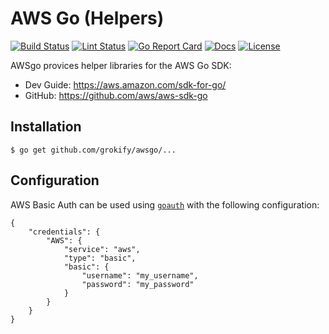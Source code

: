 # AWS Go (Helpers)

[![Build Status][build-status-svg]][build-status-url]
[![Lint Status][lint-status-svg]][lint-status-url]
[![Go Report Card][goreport-svg]][goreport-url]
[![Docs][docs-godoc-svg]][docs-godoc-url]
[![License][license-svg]][license-url]

AWSgo provices helper libraries for the AWS Go SDK:

* Dev Guide: https://aws.amazon.com/sdk-for-go/
* GitHub: https://github.com/aws/aws-sdk-go

## Installation

```
$ go get github.com/grokify/awsgo/...
```

## Configuration

AWS Basic Auth can be used using [`goauth`](https://github.com/grokify/goauth) with the following configuration:

```
{
	"credentials": {
		"AWS": {
			"service": "aws",
			"type": "basic",
			"basic": {
				"username": "my_username",
				"password": "my_password"
			}
		}
	}
}
``````

 [build-status-svg]: https://github.com/grokify/awsgo/workflows/test/badge.svg
 [build-status-url]: https://github.com/grokify/awsgo/actions/workflows/test.yaml
 [lint-status-svg]: https://github.com/grokify/awsgo/workflows/lint/badge.svg
 [lint-status-url]: https://github.com/grokify/awsgo/actions/workflows/lint.yaml
 [goreport-svg]: https://goreportcard.com/badge/github.com/grokify/awsgo
 [goreport-url]: https://goreportcard.com/report/github.com/grokify/awsgo
 [docs-godoc-svg]: https://pkg.go.dev/badge/github.com/grokify/awsgo
 [docs-godoc-url]: https://pkg.go.dev/github.com/grokify/awsgo
 [loc-svg]: https://tokei.rs/b1/github/grokify/awsgo
 [repo-url]: https://github.com/grokify/awsgo
 [license-svg]: https://img.shields.io/badge/license-MIT-blue.svg
 [license-url]: https://github.com/grokify/awsgo/blob/master/LICENSE
